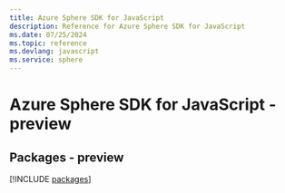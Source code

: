 ```yaml
---
title: Azure Sphere SDK for JavaScript
description: Reference for Azure Sphere SDK for JavaScript
ms.date: 07/25/2024
ms.topic: reference
ms.devlang: javascript
ms.service: sphere
---
```

# Azure Sphere SDK for JavaScript - preview
## Packages - preview
[!INCLUDE [packages](sphere-index.md)]